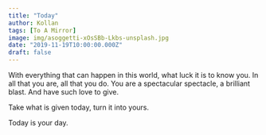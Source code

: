 ```yaml
---
title: "Today"
author: Kollan
tags: [To A Mirror]
image: img/asoggetti-xOsSBb-Lkbs-unsplash.jpg
date: "2019-11-19T10:00:00.000Z"
draft: false
---
```


With everything that can happen in this world, what luck it is to know you. In all that you are, all that you do. You are a spectacular spectacle, a brilliant blast. And have such love to give.

Take what is given today, turn it into yours.

Today is your day.
